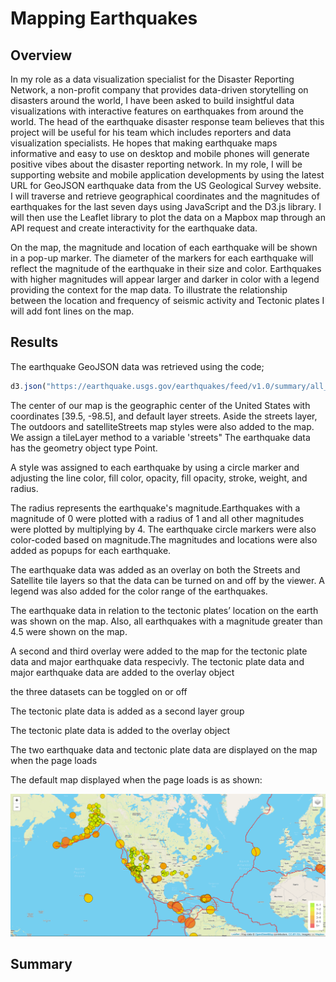 # Mapping Earthquakes
## Overview 

In my role as a data visualization specialist for the Disaster Reporting Network, a non-profit company that provides data-driven storytelling on disasters around the world, I have been asked to build insightful data visualizations with interactive features on earthquakes from around the world. The head of the earthquake disaster response team believes that this project will be useful for his team which includes reporters and data visualization specialists. He hopes that making earthquake maps informative and easy to use on desktop and mobile phones will generate positive vibes about the disaster reporting network. In my role, I will be supporting website and mobile application developments by using the latest URL for GeoJSON earthquake data from the US Geological Survey website. I will traverse and retrieve geographical coordinates and the magnitudes of earthquakes for the last seven days using JavaScript and the D3.js library. I will then use the Leaflet library to plot the data on a Mapbox map through an API request and create interactivity for the earthquake data.
 
On the map, the magnitude and location of each earthquake will be shown in a pop-up marker. The diameter of the markers for each earthquake will reflect the magnitude of the earthquake in their size and color. Earthquakes with higher magnitudes will appear larger and darker in color with a legend providing the context for the map data.
To illustrate the relationship between the location and frequency of seismic activity and Tectonic plates I will add font lines on the map.

## Results 
The earthquake GeoJSON data was retrieved using the code;
``` JavaScript
d3.json("https://earthquake.usgs.gov/earthquakes/feed/v1.0/summary/all_week.geojson").then(function(data)
```

The center of our map is the geographic center of the United States with coordinates [39.5, -98.5], and default layer streets. Aside the streets layer, The outdoors and satelliteStreets map styles were also added to the map. 
We assign a tileLayer method to a variable 'streets"
The earthquake data has the geometry object type Point. 

A style was assigned to each earthquake by using a circle marker and adjusting the line color, fill color, opacity, fill opacity, stroke, weight, and radius.

The radius represents the earthquake's magnitude.Earthquakes with a magnitude of 0 were plotted with a radius of 1 and all other magnitudes were plotted by multiplying by 4. The earthquake circle markers were also color-coded based on magnitude.The magnitudes and locations were also added as popups for each earthquake.


The earthquake data was added as an overlay on both the Streets and Satellite tile layers so that the data can be turned on and off by the viewer. A legend was also added for the color range of the earthquakes.

The earthquake data in relation to the tectonic plates’ location on the earth was shown on the map. Also, all earthquakes with a magnitude greater than 4.5 were shown on the map.

A second and third overlay were added to the map for the tectonic plate data and major earthquake data respecivly. 
The tectonic plate data and major earthquake data are added to the overlay object

the three datasets can be toggled on or off

The tectonic plate data is added as a second layer group 

The tectonic plate data is added to the overlay object

The two earthquake data and tectonic plate data are displayed on the map when the page loads

The default map displayed when the page loads is as shown:

![image](https://github.com/GerlechJen/Mapping_Earthquakes/blob/main/Images/default%20map.png)

## Summary
